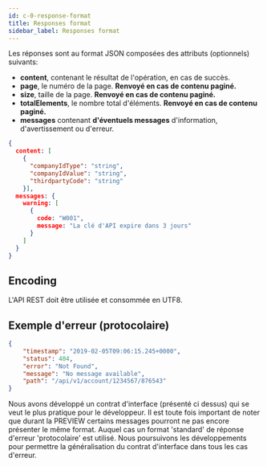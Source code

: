```yaml
---
id: c-0-response-format
title: Responses format
sidebar_label: Responses format
---
```



Les réponses sont au format JSON composées des attributs (optionnels) suivants:

* **content**, contenant le résultat de l'opération, en cas de succès.
* **page**, le numéro de la page. **Renvoyé en cas de contenu paginé.**
* **size**, taille de la page. **Renvoyé en cas de contenu paginé.**
* **totalElements**, le nombre total d'éléments. **Renvoyé en cas de contenu paginé.**
* **messages** contenant **d'éventuels messages** d'information, d'avertissement ou d'erreur.


```json
{
  content: [
    {
      "companyIdType": "string",
      "companyIdValue": "string",
      "thirdpartyCode": "string"
    }],
  messages: {
    warning: [
      {
        code: "W001",
        message: "La clé d'API expire dans 3 jours"
      }
    ]
  }
}
```

## Encoding

L'API REST doit être utilisée et consommée en UTF8.



## Exemple d'erreur (protocolaire)

```json
{
    "timestamp": "2019-02-05T09:06:15.245+0000",
    "status": 404,
    "error": "Not Found",
    "message": "No message available",
    "path": "/api/v1/account/1234567/876543"
}
```

<aside className="warning">
Nous avons développé un contrat d'interface (présenté ci dessus) qui se veut le plus pratique pour le développeur.
Il est toute fois important de noter que durant la PREVIEW certains messages pourront ne pas encore présenter le même format.
Auquel cas un format 'standard' de réponse d'erreur 'protocolaire' est utilisé.
Nous poursuivons les développements pour permettre la généralisation du contrat d'interface dans tous les cas d'erreur.
</aside>



